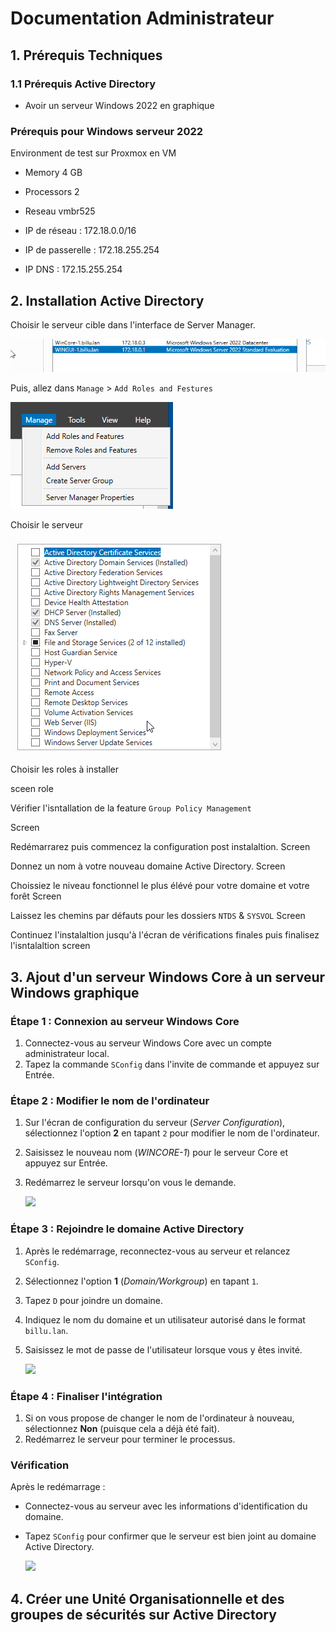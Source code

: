 
# Documentation Administrateur 

## 1. Prérequis Techniques 

### 1.1 Prérequis Active Directory 

- Avoir un serveur Windows 2022 en graphique

### Prérequis pour Windows serveur 2022

Environment de test sur Proxmox en VM

* Memory      4 GB
    
* Processors  2 
    
* Reseau      vmbr525

* IP de réseau     : 172.18.0.0/16 
  
* IP de passerelle : 172.18.255.254 
  
* IP DNS           : 172.15.255.254 

## 2. Installation Active Directory

Choisir le serveur cible dans l'interface de Server Manager. 

![](https://github.com/WildCodeSchool/TSSR-2409-JAUNE-P3-G1-BuildYourInfra-BillU/blob/3ce96eab545432bb39b253f41d960e9c5f3856f6/Resources/choix%20du%20serveur.png)

Puis, allez dans `Manage` > `Add Roles and Festures`

![](https://github.com/WildCodeSchool/TSSR-2409-JAUNE-P3-G1-BuildYourInfra-BillU/blob/3ce96eab545432bb39b253f41d960e9c5f3856f6/Resources/Manage%20add%20roles.png)

   
   Choisir le serveur

   ![](https://github.com/WildCodeSchool/TSSR-2409-JAUNE-P3-G1-BuildYourInfra-BillU/blob/3ce96eab545432bb39b253f41d960e9c5f3856f6/Resources/choix%20des%20roles.png)

   Choisir les roles à installer
   
   sceen role 

   Vérifier l'isntallation de la feature `Group Policy Management`
   
   Screen
   
   Redémarrarez puis commencez la configuration post instalaltion. 
   Screen
   
   Donnez un nom à votre nouveau domaine Active Directory.
   Screen
   
   Choissiez le niveau fonctionnel le plus élévé pour votre domaine et votre forêt
   Screen
   
   Laissez les chemins par défauts pour les dossiers `NTDS` & `SYSVOL`
   Screen


   Continuez l'instalaltion jusqu'à l'écran de vérifications finales puis finalisez l'isntalaltion
   screen
   
   
## 3. Ajout d'un serveur Windows Core à un serveur Windows graphique

### Étape 1 : Connexion au serveur Windows Core
1. Connectez-vous au serveur Windows Core avec un compte administrateur local.
2. Tapez la commande `SConfig` dans l'invite de commande et appuyez sur Entrée.

### Étape 2 : Modifier le nom de l'ordinateur
1. Sur l'écran de configuration du serveur (*Server Configuration*), sélectionnez l'option **2** en tapant `2` pour modifier le nom de l'ordinateur.
2. Saisissez le nouveau nom (*WINCORE-1*) pour le serveur Core et appuyez sur Entrée. 
3. Redémarrez le serveur lorsqu'on vous le demande.

   ![](link)

### Étape 3 : Rejoindre le domaine Active Directory
1. Après le redémarrage, reconnectez-vous au serveur et relancez `SConfig`.
2. Sélectionnez l'option **1** (*Domain/Workgroup*) en tapant `1`.
3. Tapez `D` pour joindre un domaine.
4. Indiquez le nom du domaine et un utilisateur autorisé dans le format `billu.lan`.
5. Saisissez le mot de passe de l'utilisateur lorsque vous y êtes invité.

    ![](link)

### Étape 4 : Finaliser l'intégration
1. Si on vous propose de changer le nom de l'ordinateur à nouveau, sélectionnez **Non** (puisque cela a déjà été fait).
2. Redémarrez le serveur pour terminer le processus.

### Vérification
Après le redémarrage :
- Connectez-vous au serveur avec les informations d'identification du domaine.
- Tapez `SConfig` pour confirmer que le serveur est bien joint au domaine Active Directory.

    ![](link)


## 4. Créer une Unité Organisationnelle et des groupes de sécurités sur Active Directory

   

   
  

    



